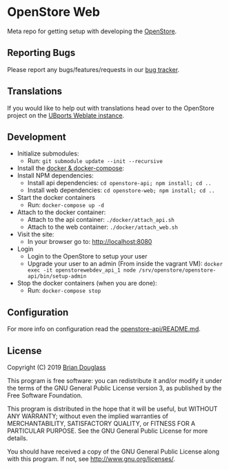 # OpenStore Web

Meta repo for getting setup with developing the [OpenStore](https://open-store.io/).

## Reporting Bugs

Please report any bugs/features/requests in our [bug tracker](https://gitlab.com/theopenstore/openstore-meta/issues).

## Translations

If you would like to help out with translations head over to the OpenStore
project on the [UBports Weblate instance](https://translate.ubports.com/projects/openstore/open-storeio/).

## Development

* Initialize submodules:
    * Run: `git submodule update --init --recursive`
* Install the [docker & docker-compose](https://docs.docker.com/install/linux/docker-ce/ubuntu/):
* Install NPM dependencies:
    * Install api dependencies: `cd openstore-api; npm install; cd ..`
    * Install web dependencies: `cd openstore-web; npm install; cd ..`
* Start the docker containers
    * Run: `docker-compose up -d`
* Attach to the docker container:
    * Attach to the api container: `./docker/attach_api.sh`
    * Attach to the web container: `./docker/attach_web.sh`
* Visit the site:
    * In your browser go to: [http://localhost:8080](http://localhost:8080/)
* Login
    * Login to the OpenStore to setup your user
    * Upgrade your user to an admin (From inside the vagrant VM): `docker exec -it openstorewebdev_api_1 node /srv/openstore/openstore-api/bin/setup-admin`
* Stop the docker containers (when you are done):
    * Run: `docker-compose stop`

## Configuration

For more info on configuration read the [openstore-api/README.md](https://gitlab.com/theopenstore/openstore-api/blob/master/README.md).

## License

Copyright (C) 2019 [Brian Douglass](http://bhdouglass.com/)

This program is free software: you can redistribute it and/or modify it under the terms of the GNU General Public License version 3, as published
by the Free Software Foundation.

This program is distributed in the hope that it will be useful, but WITHOUT ANY WARRANTY; without even the implied warranties of MERCHANTABILITY, SATISFACTORY QUALITY, or FITNESS FOR A PARTICULAR PURPOSE.  See the GNU General Public License for more details.

You should have received a copy of the GNU General Public License along with this program.  If not, see <http://www.gnu.org/licenses/>.
